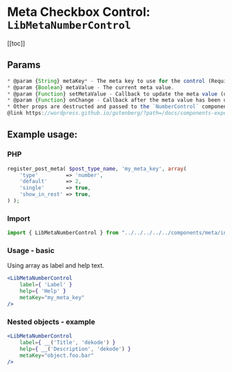 # Meta Checkbox Control: `LibMetaNumberControl`

[[toc]]
## Params

```js
* @param {String} metaKey* - The meta key to use for the control (Required).
* @param {Boolean} metaValue - The current meta value.
* @param {Function} setMetaValue - Callback to update the meta value (used by HOC).
* @param {Function} onChange - Callback after the meta value has been updated.
* Other props are destructed and passed to the `NumberControl` component.
@link https://wordpress.github.io/gutenberg/?path=/docs/components-experimental-numbercontrol--docs
```

## Example usage:

### PHP

```php
register_post_meta( $post_type_name, 'my_meta_key', array(
	'type'         => 'number',
	'default'      => 2,
	'single'       => true,
	'show_in_rest' => true,
) );
```

### Import
```jsx
import { LibMetaNumberControl } from "../../../../../components/meta/index.js"; // or where the file is for you.
```

### Usage - basic

Using array as label and help text.
```jsx
<LibMetaNumberControl
	label={ 'Label' }
	help={ 'Help' }
	metaKey="my_meta_key"
/>
```


### Nested objects - example

```jsx
<LibMetaNumberControl
	label={ __('Title', 'dekode') }
	help={ __('Description', 'dekode') }
	metaKey="object.foo.bar"
/>
```